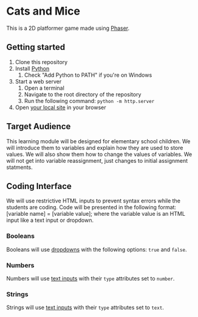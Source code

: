 # Cats and Mice
This is a 2D platformer game made using [Phaser](https://phaser.io/).

## Getting started
1. Clone this repository
1. Install [Python](https://www.python.org/downloads/)
    1. Check "Add Python to PATH" if you're on Windows
1. Start a web server
    1. Open a terminal
    1. Navigate to the root directory of the repository
    1. Run the following command: `python -m http.server`
1. Open [your local site](http://localhost:8000/) in your browser

## Target Audience
This learning module will be designed for elementary school children. We will introduce them to variables and explain how they are used to store values. We will also show them how to change the values of variables. We will not get into variable reassignment, just changes to initial assignment statments.

## Coding Interface
We will use restrictive HTML inputs to prevent syntax errors while the students are coding. Code will be presented in the following format: [variable name] = [variable value]; where the variable value is an HTML input like a text input or dropdown.

### Booleans
Booleans will use [dropdowns](https://developer.mozilla.org/en-US/docs/Web/HTML/Element/select) with the following options: `true` and `false`.

### Numbers
Numbers will use [text inputs](https://developer.mozilla.org/en-US/docs/Web/HTML/Element/input) with their `type` attributes set to `number`.

### Strings
Strings will use [text inputs](https://developer.mozilla.org/en-US/docs/Web/HTML/Element/input) with their `type` attributes set to `text`.
